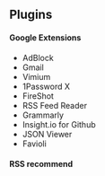 ## Plugins

#### Google Extensions
- AdBlock
- Gmail
- Vimium
- 1Password X
- FireShot
- RSS Feed Reader
- Grammarly
- Insight.io for Github
- JSON Viewer
- Favioli


#### RSS recommend
